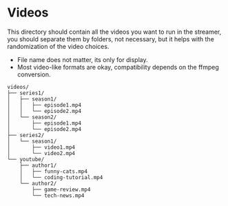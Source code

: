 # Videos

This directory should contain all the videos you want to run in the streamer, you should separate them by folders, not necessary, but it helps with the randomization of the video choices.

- File name does not matter, its only for display.
- Most video-like formats are okay, compatibility depends on the ffmpeg conversion.

```
videos/
├── series1/
│   ├── season1/
│   │   ├── episode1.mp4
│   │   └── episode2.mp4
│   └── season2/
│       ├── episode1.mp4
│       └── episode2.mp4
├── series2/
│   └── season1/
│       ├── video1.mp4
│       └── video2.mp4
└── youtube/
    ├── author1/
    │   ├── funny-cats.mp4
    │   └── coding-tutorial.mp4
    └── author2/
        ├── game-review.mp4
        └── tech-news.mp4
```